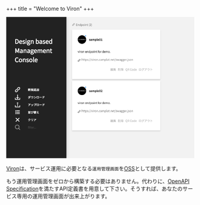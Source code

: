 +++
title = "Welcome to Viron"
+++

![full](full.png)

[Viron](https://github.com/cam-inc/viron)は、サービス運用に必要となる`運用管理画面`を[OSS](https://ja.wikipedia.org/wiki/%E3%82%AA%E3%83%BC%E3%83%97%E3%83%B3%E3%82%BD%E3%83%BC%E3%82%B9%E3%82%BD%E3%83%95%E3%83%88%E3%82%A6%E3%82%A7%E3%82%A2)として提供します。

もう運用管理画面をゼロから構築する必要はありません。代わりに、[OpenAPI Specification](https://www.openapis.org/)を満たすAPI定義書を用意して下さい。そうすれば、あなたのサービス専用の運用管理画面が出来上がります。
